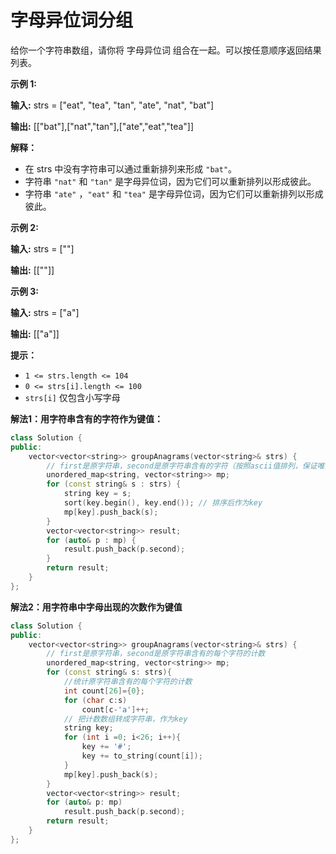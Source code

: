# 字母异位词分组

给你一个字符串数组，请你将 字母异位词 组合在一起。可以按任意顺序返回结果列表。

 

**示例 1:**

**输入:** strs = ["eat", "tea", "tan", "ate", "nat", "bat"]

**输出:** [["bat"],["nat","tan"],["ate","eat","tea"]]

**解释：**

- 在 strs 中没有字符串可以通过重新排列来形成 `"bat"`。
- 字符串 `"nat"` 和 `"tan"` 是字母异位词，因为它们可以重新排列以形成彼此。
- 字符串 `"ate"` ，`"eat"` 和 `"tea"` 是字母异位词，因为它们可以重新排列以形成彼此。

**示例 2:**

**输入:** strs = [""]

**输出:** [[""]]

**示例 3:**

**输入:** strs = ["a"]

**输出:** [["a"]]

 

**提示：**

- `1 <= strs.length <= 104`
- `0 <= strs[i].length <= 100`
- `strs[i]` 仅包含小写字母



**解法1：用字符串含有的字符作为键值：**

```c++
class Solution {
public:
    vector<vector<string>> groupAnagrams(vector<string>& strs) {
        // first是原字符串，second是原字符串含有的字符（按照ascii值排列，保证唯一性）
        unordered_map<string, vector<string>> mp;
        for (const string& s : strs) {
            string key = s;
            sort(key.begin(), key.end()); // 排序后作为key
            mp[key].push_back(s);
        }
        vector<vector<string>> result;
        for (auto& p : mp) {
            result.push_back(p.second);
        }
        return result;
    }
};
```

**解法2：用字符串中字母出现的次数作为键值**

```c++
class Solution {
public:
    vector<vector<string>> groupAnagrams(vector<string>& strs) {
        // first是原字符串，second是原字符串含有的每个字符的计数
        unordered_map<string, vector<string>> mp;
        for (const string& s: strs){
            //统计原字符串含有的每个字符的计数
            int count[26]={0};
            for (char c:s)
                count[c-'a']++;
            // 把计数数组转成字符串，作为key
            string key;
            for (int i =0; i<26; i++){
                key += '#';
                key += to_string(count[i]);
            }
            mp[key].push_back(s);
        }
        vector<vector<string>> result;
        for (auto& p: mp)
            result.push_back(p.second);
        return result;
    }
};
```

